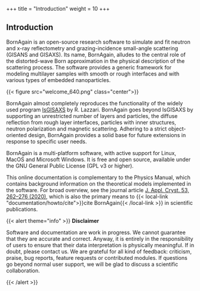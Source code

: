 +++
title = "Introduction"
weight = 10
+++

## Introduction

BornAgain is an open-source research software to simulate and fit neutron and x-ray reflectometry and grazing-incidence small-angle scattering (GISANS and GISAXS).  Its name, BornAgain, alludes to the central role of the distorted-wave Born approximation  in the physical description of the scattering process.  The software provides a generic framework for modeling multilayer samples with smooth or rough interfaces and with various types of embedded nanoparticles.

{{< figure src="welcome_640.png" class="center">}}

BornAgain almost completely reproduces the functionality of the widely used program
[IsGISAXS](https://doi.org/10.1107/S0021889802006088)
by R. Lazzari.
BornAgain goes beyond IsGISAXS by supporting an unrestricted number of layers and particles, the diffuse reflection from rough layer interfaces, particles with inner structures, neutron polarization and magnetic scattering. Adhering to a strict object-oriented design, BornAgain provides a solid base for future extensions in response to specific user needs.

BornAgain is a multi-platform software, with active support for Linux, MacOS and Microsoft Windows. It is free and open source, available under the GNU General Public License (GPL v3 or higher).

This online documentation is complementary to the Physics Manual, which contains background information on the theoretical models implemented in the software.
For broad overview, see the journal article
[J. Appl. Cryst. 53, 262–276 (2020)](https://doi.org/10.1107/S1600576719016789),
which is also the primary means to
{{< local-link "documentation/howto/cite">}}cite BornAgain{{< /local-link >}}
in scientific publications.

{{< alert theme="info" >}}
**Disclaimer**

Software and documentation are work in progress. We cannot guarantee that they are accurate and correct. Anyway, it is entirely in the responsibility of users to ensure that their data interpretation is physically meaningful. If in doubt, please contact us. We are grateful for all kind of feedback: criticism, praise, bug reports, feature  requests or contributed modules. If questions go beyond normal user support, we will be glad to discuss a scientific collaboration.

{{< /alert >}}
